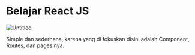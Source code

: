 # Belajar React JS

![Untitled](https://github.com/ihsanunot/reactjs-basic-starter/assets/127992374/7d06d831-1dde-495f-b5e2-3f692d3b606c)


Simple dan sederhana, karena yang di fokuskan disini adalah Component, Routes, dan pages nya.
